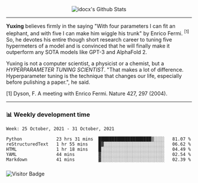 <div align="center">
    <img align="center" src="https://github-readme-stats.vercel.app/api?username=idocx&show_icons=true&count_private=true&hide_border=true" alt="idocx's Github Stats"></img>
</div>

---

**Yuxing** believes firmly in the saying "With four parameters I can fit an elephant, and with five I can make him wiggle his trunk" by Enrico Fermi. <sup>[1]</sup> So, he devotes his entire though short research career to tuning five hypermeters of a model and is convinced that he will finally make it outperform any SOTA models like GPT-3 and AlphaFold 2.

Yuxing is not a computer scientist, a physicist or a chemist, but a *HYPERPARAMETER TUNING SCIENTIST*. "That makes a lot of difference. Hyperparameter tuning is the technique that changes our life, especially before pulishing a paper.", he said.

[1] Dyson, F. A meeting with Enrico Fermi. Nature 427, 297 (2004).


---

### 📊 Weekly development time
<!--START_SECTION:waka-->
```text
Week: 25 October, 2021 - 31 October, 2021

Python             23 hrs 31 mins  ████████████████████▒░░░░   81.07 % 
reStructuredText   1 hr 55 mins    █▓░░░░░░░░░░░░░░░░░░░░░░░   06.62 % 
HTML               1 hr 18 mins    █░░░░░░░░░░░░░░░░░░░░░░░░   04.49 % 
YAML               44 mins         ▓░░░░░░░░░░░░░░░░░░░░░░░░   02.54 % 
Markdown           41 mins         ▓░░░░░░░░░░░░░░░░░░░░░░░░   02.39 % 
```
<!--END_SECTION:waka-->

### 

![Visitor Badge](https://visitor-badge.laobi.icu/badge?page_id=idocx.idocx)